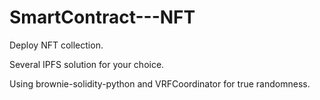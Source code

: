 # SmartContract---NFT

Deploy NFT collection.

Several IPFS solution for your choice.

Using brownie-solidity-python and VRFCoordinator for true randomness.

